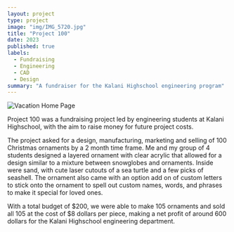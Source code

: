 ```yaml
---
layout: project
type: project
image: "img/IMG_5720.jpg"
title: "Project 100"
date: 2023
published: true
labels:
  - Fundraising
  - Engineering
  - CAD
  - Design
summary: "A fundraiser for the Kalani Highschool engineering program"
---
```


<img class="img-fluid" src="https://cdn.discordapp.com/attachments/818577172678574131/1418059843075444736/IMG_5720.jpg?ex=68ccbea4&is=68cb6d24&hm=5639dc27f770eb3c0cb919402d43f033b3c6ea7b47a3f5f6c32cdec77997ae7f" alt="Vacation Home Page">


Project 100 was a fundraising project led by engineering students at Kalani Highschool, with the aim to raise money for future project costs. 

The project asked for a design, manufacturing, marketing and selling of 100 Christmas ornaments by a 2 month time frame. Me and my group of 4 students designed a layered ornament with clear acrylic that allowed for a design similar to a mixture between snowglobes and ornaments. Inside were sand, with cute laser cutouts of a sea turtle and a few picks of seashell. The ornament also came with an option add on of custom letters to stick onto the ornament to spell out custom names, words, and phrases to make it special for loved ones. 

With a total budget of $200, we were able to make 105 ornaments and sold all 105 at the cost of $8 dollars per piece, making a net profit of around 600 dollars for the Kalani Highschool engineering department. 
